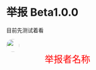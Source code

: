 <meta name="referrer" content="no-referrer" />
<style type="text/css" media="screen">
.round_icon{
  width: 34px;
  height: 34px;
  display: flex;
  border-radius: 50%;
  align-items: center;
  justify-content: center;
  overflow: hidden;

  float:left;
}
</style>


# 举报 Beta1.0.0

目前先测试着看

<div>
<img src="https://i2.hdslb.com/bfs/face/7899638a48e4b906a5e435552c02548fc31b3318.jpg" class="round_icon"  alt="">
<font size="5" face="arial" color="red" style="float:right;width:80%;">举报者名称</font>
</div>




